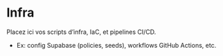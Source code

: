 # Infra

Placez ici vos scripts d’infra, IaC, et pipelines CI/CD.

- Ex: config Supabase (policies, seeds), workflows GitHub Actions, etc.

